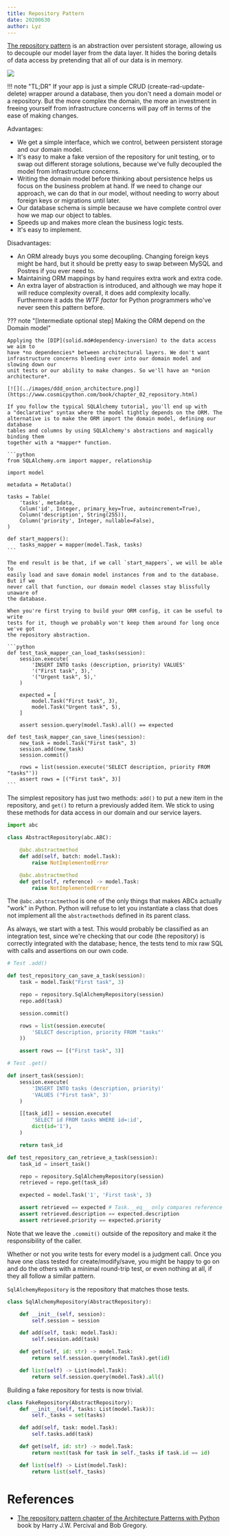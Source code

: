 ```yaml
---
title: Repository Pattern
date: 20200630
author: Lyz
---
```


[The repository
pattern](https://www.cosmicpython.com/book/chapter_02_repository.html) is an
abstraction over persistent storage, allowing us to decouple our model layer
from the data layer. It hides the boring details of data access by pretending
that all of our data is in memory.

[![](../images/ddd_repository_pattern.png)](https://www.cosmicpython.com/book/chapter_02_repository.html)

!!! note "TL;DR"
    If your app is just a simple CRUD (create-rad-update-delete) wrapper around
    a database, then you don't need a domain model or a repository. But the more
    complex the domain, the more an investment in freeing yourself from
    infrastructure concerns will pay off in terms of the ease of making changes.

Advantages:

* We get a simple interface, which we control, between persistent storage and
    our domain model.
* It's easy to make a fake version of the repository for unit testing, or to
    swap out different storage solutions, because we've fully decoupled the
    model from infrastructure concerns.
* Writing the domain model before thinking about persistence helps us focus on
    the business problem at hand. If we need to change our approach, we can do
    that in our model, without needing to worry about foreign keys or migrations
    until later.
* Our database schema is simple because we have complete control over how
    we map our object to tables.
* Speeds up and makes more clean the business logic tests.
* It's easy to implement.

Disadvantages:

* An ORM already buys you some decoupling. Changing foreign keys might be hard,
    but it should be pretty easy to swap between MySQL and Postres if you ever
    need to.
* Maintaining ORM mappings by hand requires extra work and extra code.
* An extra layer of abstraction is introduced, and although we may hope it will
    reduce complexity overall, it does add complexity locally. Furthermore it
    adds the *WTF factor* for Python programmers who've never seen this pattern
    before.

??? note "[Intermediate optional step] Making the ORM depend on the Domain model"

    Applying the [DIP](solid.md#dependency-inversion) to the data access we aim to
    have *no dependencies* between architectural layers. We don't want
    infrastructure concerns bleeding over into our domain model and slowing down our
    unit tests or our ability to make changes. So we'll have an *onion
    architecture*.

    [![](../images/ddd_onion_architecture.png)](https://www.cosmicpython.com/book/chapter_02_repository.html)

    If you follow the typical SQLAlchemy tutorial, you'll end up with
    a "declarative" syntax where the model tightly depends on the ORM. The
    alternative is to make the ORM import the domain model, defining our database
    tables and columns by using SQLAlchemy's abstractions and magically binding them
    together with a *mapper* function.

    ```python
    from SQLAlchemy.orm import mapper, relationship

    import model

    metadata = MetaData()

    tasks = Table(
        'tasks', metadata,
        Colum('id', Integer, primary_key=True, autoincrement=True),
        Column('description', String(255)),
        Column('priority', Integer, nullable=False),
    )

    def start_mappers():
        tasks_mapper = mapper(model.Task, tasks)
    ```

    The end result is be that, if we call `start_mappers`, we will be able to
    easily load and save domain model instances from and to the database. But if we
    never call that function, our domain model classes stay blissfully unaware of
    the database.

    When you're first trying to build your ORM config, it can be useful to write
    tests for it, though we probably won't keep them around for long once we've got
    the repository abstraction.

    ```python
    def test_task_mapper_can_load_tasks(session):
        session.execute(
            'INSERT INTO tasks (description, priority) VALUES'
            '("First task", 3),'
            '("Urgent task", 5),'
        )

        expected = [
            model.Task("First task", 3),
            model.Task("Urgent task", 5),
        ]

        assert session.query(model.Task).all() == expected

    def test_task_mapper_can_save_lines(session):
        new_task = model.Task("First task", 3)
        session.add(new_task)
        session.commit()

        rows = list(session.execute('SELECT description, priority FROM "tasks"'))
        assert rows = [("First task", 3)]
    ```

The simplest repository has just two methods: `add()` to put a new item in the
repository, and `get()` to return a previously added item. We stick to using
these methods for data access in our domain and our service layers.

```python
import abc

class AbstractRepository(abc.ABC):

    @abc.abstractmethod
    def add(self, batch: model.Task):
        raise NotImplementedError

    @abc.abstractmethod
    def get(self, reference) -> model.Task:
        raise NotImplementedError
```

The `@abc.abstractmethod` is one of the only things that makes ABCs actually
"work" in Python. Python will refuse to let you instantiate a class that does
not implement all the `abstractmethods` defined in its parent class.

As always, we start with a test. This would probably be classified as an
integration test, since we're checking that our code (the repository) is
correctly integrated with the database; hence, the tests tend to mix raw SQL
with calls and assertions on our own code.

```python
# Test .add()

def test_repository_can_save_a_task(session):
    task = model.Task("First task", 3)

    repo = repository.SqlAlchemyRepository(session)
    repo.add(task)

    session.commit()

    rows = list(session.execute(
        'SELECT description, priority FROM "tasks"'
    ))

    assert rows == [("First task", 3)]

# Test .get()

def insert_task(session):
    session.execute(
        'INSERT INTO tasks (description, priority)'
        'VALUES ("First task", 3)'
    )

    [[task_id]] = session.execute(
        'SELECT id FROM tasks WHERE id=:id',
        dict(id='1'),
    )

    return task_id

def test_repository_can_retrieve_a_task(session):
    task_id = insert_task()

    repo = repository.SqlAlchemyRepository(session)
    retrieved = repo.get(task_id)

    expected = model.Task('1', 'First task', 3)

    assert retrieved == expected # Task.__eq__ only compares reference
    assert retrieved.description == expected.description
    assert retrieved.priority == expected.priority
```

Note that we leave the `.commit()` outside of the repository and make it the
responsibility of the caller.

Whether or not you write tests for every model is a judgment call. Once you have
one class tested for create/modify/save, you might be happy to go on and do
the others with a minimal round-trip test, or even nothing at all, if they all
follow a similar pattern.

`SqlAlchemyRepository` is the repository that matches those tests.

```python
class SqlAlchemyRepository(AbstractRepository):

    def __init__(self, session):
        self.session = session

    def add(self, task: model.Task):
        self.session.add(task)

    def get(self, id: str) -> model.Task:
        return self.session.query(model.Task).get(id)

    def list(self) -> List(model.Task):
        return self.session.query(model.Task).all()
```

Building a fake repository for tests is now trivial.

```python
class FakeRepository(AbstractRepository):
    def __init__(self, tasks: List(model.Task)):
        self._tasks = set(tasks)

    def add(self, task: model.Task):
        self.tasks.add(task)

    def get(self, id: str) -> model.Task:
        return next(task for task in self._tasks if task.id == id)

    def list(self) -> List(model.Task):
        return list(self._tasks)
```

# References

* [The repository pattern chapter of the Architecture Patterns with
    Python](https://www.cosmicpython.com/book/preface.html) book by
    Harry J.W. Percival and Bob Gregory.
